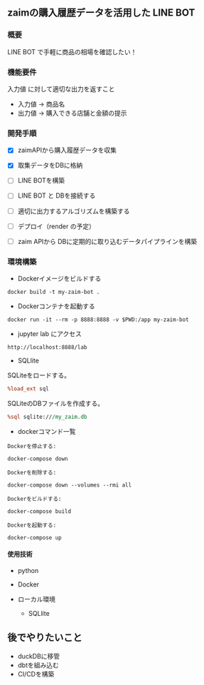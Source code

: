 ## zaimの購入履歴データを活用した LINE BOT

### 概要

LINE BOT で手軽に商品の相場を確認したい！

### 機能要件

入力値 に対して適切な出力を返すこと

- 入力値 -> 商品名
- 出力値 -> 購入できる店舗と金額の提示

### 開発手順

- [x] zaimAPIから購入履歴データを収集
- [x] 取集データをDBに格納
- [ ] LINE BOTを構築 
- [ ] LINE BOT と DBを接続する
- [ ] 適切に出力するアルゴリズムを構築する
- [ ] デプロイ（render の予定）
- [ ] zaim APIから DBに定期的に取り込むデータパイプラインを構築


### 環境構築

- Dockerイメージをビルドする

```
docker build -t my-zaim-bot .
```

- Dockerコンテナを起動する

```
docker run -it --rm -p 8888:8888 -v $PWD:/app my-zaim-bot
```

- jupyter lab にアクセス

```
http://localhost:8888/lab
```

-  SQLlite

SQLiteをロードする。
```perl
%load_ext sql
```
SQLiteのDBファイルを作成する。
```perl
%sql sqlite:///my_zaim.db
```


- dockerコマンド一覧

```
Dockerを停止する: 

docker-compose down

Dockerを削除する: 

docker-compose down --volumes --rmi all

Dockerをビルドする:

docker-compose build

Dockerを起動する: 

docker-compose up
```

#### 使用技術
- python
- Docker

- ローカル環境
  - SQLlite


## 後でやりたいこと

- duckDBに移管
- dbtを組み込む
- CI/CDを構築